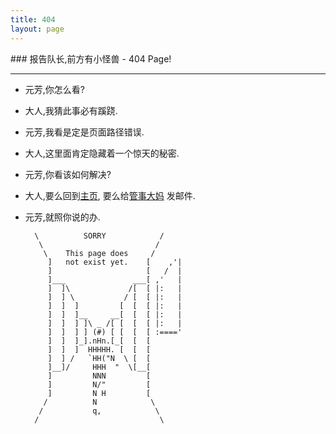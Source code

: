 ```yaml
---
title: 404 
layout: page
---
```


<article class="listing fn-clear"> 
### 报告队长,前方有小怪兽  - 404 Page!

---

+ 元芳,你怎么看?
+ 大人,我猜此事必有蹊跷. 
+ 元芳,我看是定是页面路径错误. 
+ 大人,这里面肯定隐藏着一个惊天的秘密. 
+ 元芳,你看该如何解决?
+ 大人,要么回到[主页](/), 要么给[管事大妈](mailto:zoomquiet+du@gmail.com) 发邮件. 
+ 元芳,就照你说的办. 


        \          SORRY            /
         \                         /
          \    This page does     /
           ]   not exist yet.    [    ,'|
           ]                     [   /  |
           ]___               ___[ ,'   |
           ]  ]\             /[  [ |:   |
           ]  ] \           / [  [ |:   |
           ]  ]  ]         [  [  [ |:   |
           ]  ]  ]__     __[  [  [ |:   |
           ]  ]  ] ]\ _ /[ [  [  [ |:   |
           ]  ]  ] ] (#) [ [  [  [ :===='
           ]  ]  ]_].nHn.[_[  [  [
           ]  ]  ]  HHHHH. [  [  [
           ]  ] /   `HH("N  \ [  [
           ]__]/     HHH  "  \[__[
           ]         NNN         [
           ]         N/"         [
           ]         N H         [
          /          N            \
         /           q,            \
        /                           \

</article>



